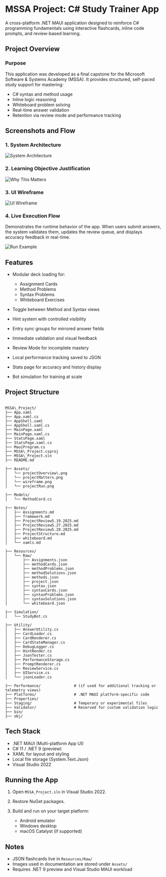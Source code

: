 ﻿# MSSA Project: C# Study Trainer App

A cross-platform .NET MAUI application designed to reinforce C# programming fundamentals using interactive flashcards, inline code prompts, and review-based learning.

## Project Overview

### Purpose

This application was developed as a final capstone for the Microsoft Software & Systems Academy (MSSA). It provides structured, self-paced study support for mastering:

- C# syntax and method usage
- Inline logic reasoning
- Whiteboard problem solving
- Real-time answer validation
- Retention via review mode and performance tracking

## Screenshots and Flow

### 1. System Architecture

![System Architecture](Assets/projectOverview.png)

### 2. Learning Objective Justification

![Why This Matters](Assets/projectMatters.png)

### 3. UI Wireframe

![UI Wireframe](Assets/wireframe.png)

### 4. Live Execution Flow

Demonstrates the runtime behavior of the app. When users submit answers, the system validates them, updates the review queue, and displays accuracy feedback in real-time.


![Run Example](Assets/projectRun.png)


## Features

* Modular deck loading for:

  * Assignment Cards
  * Method Problems
  * Syntax Problems
  * Whiteboard Exercises
* Toggle between Method and Syntax views
* Hint system with controlled visibility
* Entry sync groups for mirrored answer fields
* Immediate validation and visual feedback
* Review Mode for incomplete mastery
* Local performance tracking saved to JSON
* Stats page for accuracy and history display
* Bot simulation for training at scale

## Project Structure

```

MSSA\_Project/
├── App.xaml
├── App.xaml.cs
├── AppShell.xaml
├── AppShell.xaml.cs
├── MainPage.xaml
├── MainPage.xaml.cs
├── StatsPage.xaml
├── StatsPage.xaml.cs
├── MauiProgram.cs
├── MSSA\_Project.csproj
├── MSSA\_Project.sln
├── README.md

├── Assets/
│   └── projectOverview\.png
│   └── projectMatters.png
│   └── wireframe.png
│   └── projectRun.png

├── Models/
│   └── MethodCard.cs

├── Notes/
│   ├── Assignments.md
│   ├── framework.md
│   ├── ProjectReview5.19.2025.md
│   ├── ProjectReview5.27.2025.md
│   ├── ProjectReview5.28.2025.md
│   ├── ProjectStructure.md
│   ├── whiteboard.md
│   └── xamls.md

├── Resources/
│   └── Raw/
│       ├── Assignments.json
│       ├── methodCards.json
│       ├── methodProblems.json
│       ├── methodSolutions.json
│       ├── methods.json
│       ├── project.json
│       ├── syntax.json
│       ├── syntaxCards.json
│       ├── syntaxProblems.json
│       ├── syntaxSolutions.json
│       └── whiteboard.json

├── Simulation/
│   └── StudyBot.cs

├── Utility/
│   ├── AnswerUtility.cs
│   ├── CardLoader.cs
│   ├── CardRenderer.cs
│   ├── CardStateManager.cs
│   ├── DebugLogger.cs
│   ├── HintRender.cs
│   ├── JsonTester.cs
│   ├── PerformanceStorage.cs
│   ├── PromptRenderer.cs
│   ├── ReviewService.cs
│   ├── UIService.cs
│   └── jsonLoader.cs

├── Performance/               # (if used for additional tracking or telemetry views)
├── Platforms/                 # .NET MAUI platform-specific code
├── Properties/
├── Staging/                   # Temporary or experimental files
├── Validator/                 # Reserved for custom validation logic
├── bin/
├── obj/

```

## Tech Stack

* .NET MAUI (Multi-platform App UI)
* C# 11 / .NET 9 (preview)
* XAML for layout and styling
* Local file storage (System.Text.Json)
* Visual Studio 2022

## Running the App

1. Open `MSSA_Project.sln` in Visual Studio 2022.
2. Restore NuGet packages.
3. Build and run on your target platform:

   * Android emulator
   * Windows desktop
   * macOS Catalyst (if supported)

## Notes

* JSON flashcards live in `Resources/Raw/`
* Images used in documentation are stored under `Assets/`
* Requires .NET 9 preview and Visual Studio MAUI workload
